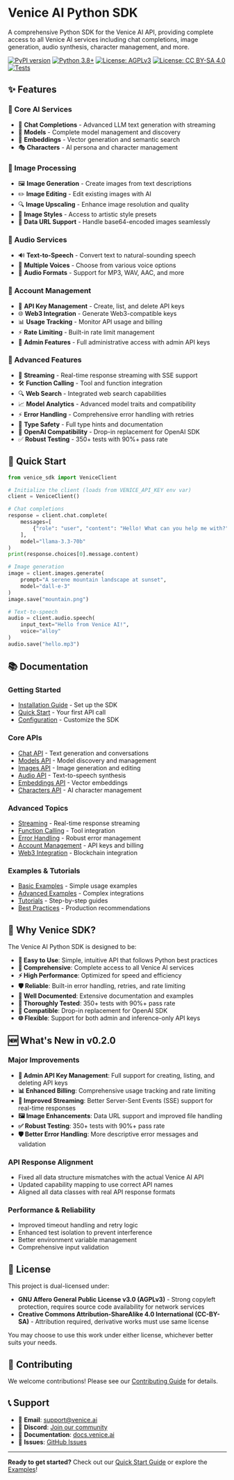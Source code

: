 # Venice AI Python SDK

A comprehensive Python SDK for the Venice AI API, providing complete access to all Venice AI services including chat completions, image generation, audio synthesis, character management, and more.

[![PyPI version](https://badge.fury.io/py/venice-sdk.svg)](https://badge.fury.io/py/venice-sdk)
[![Python 3.8+](https://img.shields.io/badge/python-3.8+-blue.svg)](https://www.python.org/downloads/)
[![License: AGPLv3](https://img.shields.io/badge/License-AGPL%20v3-blue.svg)](https://www.gnu.org/licenses/agpl-3.0)
[![License: CC BY-SA 4.0](https://img.shields.io/badge/License-CC%20BY--SA%204.0-lightgrey.svg)](https://creativecommons.org/licenses/by-sa/4.0/)
[![Tests](https://img.shields.io/badge/tests-350%2B%20passing-brightgreen.svg)](https://github.com/venice-ai/venice-sdk)

## ✨ Features

### 🤖 Core AI Services
- 💬 **Chat Completions** - Advanced LLM text generation with streaming
- 🧠 **Models** - Complete model management and discovery
- 🔗 **Embeddings** - Vector generation and semantic search
- 🎭 **Characters** - AI persona and character management

### 🎨 Image Processing
- 🖼️ **Image Generation** - Create images from text descriptions
- ✏️ **Image Editing** - Edit existing images with AI
- 🔍 **Image Upscaling** - Enhance image resolution and quality
- 🎨 **Image Styles** - Access to artistic style presets
- 📱 **Data URL Support** - Handle base64-encoded images seamlessly

### 🎵 Audio Services
- 🔊 **Text-to-Speech** - Convert text to natural-sounding speech
- 🎤 **Multiple Voices** - Choose from various voice options
- 📁 **Audio Formats** - Support for MP3, WAV, AAC, and more

### 🔧 Account Management
- 🔑 **API Key Management** - Create, list, and delete API keys
- 🌐 **Web3 Integration** - Generate Web3-compatible keys
- 📊 **Usage Tracking** - Monitor API usage and billing
- ⚡ **Rate Limiting** - Built-in rate limit management
- 👑 **Admin Features** - Full administrative access with admin API keys

### 🚀 Advanced Features
- 🌊 **Streaming** - Real-time response streaming with SSE support
- 🛠️ **Function Calling** - Tool and function integration
- 🔍 **Web Search** - Integrated web search capabilities
- 📈 **Model Analytics** - Advanced model traits and compatibility
- ⚡ **Error Handling** - Comprehensive error handling with retries
- 📝 **Type Safety** - Full type hints and documentation
- 🔄 **OpenAI Compatibility** - Drop-in replacement for OpenAI SDK
- ✅ **Robust Testing** - 350+ tests with 90%+ pass rate

## 🚀 Quick Start

```python
from venice_sdk import VeniceClient

# Initialize the client (loads from VENICE_API_KEY env var)
client = VeniceClient()

# Chat completions
response = client.chat.complete(
    messages=[
        {"role": "user", "content": "Hello! What can you help me with?"}
    ],
    model="llama-3.3-70b"
)
print(response.choices[0].message.content)

# Image generation
image = client.images.generate(
    prompt="A serene mountain landscape at sunset",
    model="dall-e-3"
)
image.save("mountain.png")

# Text-to-speech
audio = client.audio.speech(
    input_text="Hello from Venice AI!",
    voice="alloy"
)
audio.save("hello.mp3")
```

## 📚 Documentation

### Getting Started
- [Installation Guide](installation.md) - Set up the SDK
- [Quick Start](quickstart.md) - Your first API call
- [Configuration](configuration.md) - Customize the SDK

### Core APIs
- [Chat API](api/chat.md) - Text generation and conversations
- [Models API](api/models.md) - Model discovery and management
- [Images API](api/images.md) - Image generation and editing
- [Audio API](api/audio.md) - Text-to-speech synthesis
- [Embeddings API](api/embeddings.md) - Vector embeddings
- [Characters API](api/characters.md) - AI character management

### Advanced Topics
- [Streaming](advanced/streaming.md) - Real-time response streaming
- [Function Calling](advanced/function_calling.md) - Tool integration
- [Error Handling](advanced/error_handling.md) - Robust error management
- [Account Management](api/account.md) - API keys and billing
- [Web3 Integration](advanced/web3.md) - Blockchain integration

### Examples & Tutorials
- [Basic Examples](examples/) - Simple usage examples
- [Advanced Examples](examples/advanced/) - Complex integrations
- [Tutorials](tutorials/) - Step-by-step guides
- [Best Practices](best_practices.md) - Production recommendations

## 🎯 Why Venice SDK?

The Venice AI Python SDK is designed to be:

- **🚀 Easy to Use**: Simple, intuitive API that follows Python best practices
- **🔧 Comprehensive**: Complete access to all Venice AI services
- **⚡ High Performance**: Optimized for speed and efficiency
- **🛡️ Reliable**: Built-in error handling, retries, and rate limiting
- **📝 Well Documented**: Extensive documentation and examples
- **🧪 Thoroughly Tested**: 350+ tests with 90%+ pass rate
- **🔄 Compatible**: Drop-in replacement for OpenAI SDK
- **🌐 Flexible**: Support for both admin and inference-only API keys

## 🆕 What's New in v0.2.0

### Major Improvements
- **🔑 Admin API Key Management**: Full support for creating, listing, and deleting API keys
- **📊 Enhanced Billing**: Comprehensive usage tracking and rate limiting
- **🌊 Improved Streaming**: Better Server-Sent Events (SSE) support for real-time responses
- **🖼️ Image Enhancements**: Data URL support and improved file handling
- **✅ Robust Testing**: 350+ tests with 90%+ pass rate
- **🛡️ Better Error Handling**: More descriptive error messages and validation

### API Response Alignment
- Fixed all data structure mismatches with the actual Venice AI API
- Updated capability mapping to use correct API names
- Aligned all data classes with real API response formats

### Performance & Reliability
- Improved timeout handling and retry logic
- Enhanced test isolation to prevent interference
- Better environment variable management
- Comprehensive input validation

## 📖 License

This project is dual-licensed under:

- **GNU Affero General Public License v3.0 (AGPLv3)** - Strong copyleft protection, requires source code availability for network services
- **Creative Commons Attribution-ShareAlike 4.0 International (CC-BY-SA)** - Attribution required, derivative works must use same license

You may choose to use this work under either license, whichever better suits your needs.

## 🤝 Contributing

We welcome contributions! Please see our [Contributing Guide](contributing.md) for details.

## 📞 Support

- 📧 **Email**: support@venice.ai
- 💬 **Discord**: [Join our community](https://discord.gg/venice-ai)
- 📖 **Documentation**: [docs.venice.ai](https://docs.venice.ai)
- 🐛 **Issues**: [GitHub Issues](https://github.com/venice-ai/venice-sdk/issues)

---

**Ready to get started?** Check out our [Quick Start Guide](quickstart.md) or explore the [Examples](examples/)!